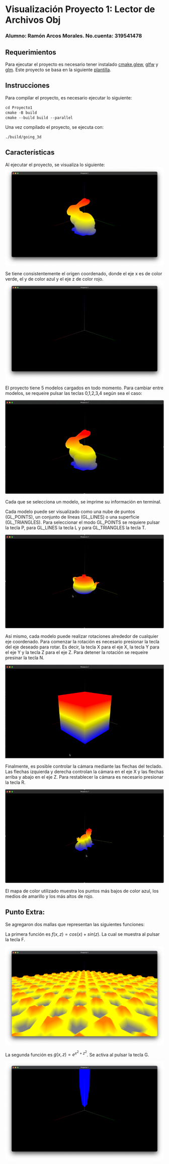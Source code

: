 # Visualización Proyecto 1: Lector de Archivos Obj
### Alumno: Ramón Arcos Morales. No.cuenta: 319541478
## Requerimientos
Para ejecutar el proyecto es necesario tener instalado [cmake](https://cmake.org),[glew](https://glew.sourceforge.net), [glfw](https://www.glfw.org)  y [glm](https://github.com/g-truc/glm). Este proyecto se basa en la siguiente [plantilla](https://github.com/diegodmag/OpenGLFundations/tree/main/templates/t_02).
## Instrucciones

Para compilar el proyecto, es necesario ejecutar lo siguiente:
```
cd Proyecto1
cmake -B build
cmake --build build --parallel 
```
Una vez compilado el proyecto, se ejecuta con:
```
./build/going_3d
```
## Características

Al ejecutar el proyecto, se visualiza lo siguiente:
![alt text](media/inicio.png)

Se tiene consistentemente el origen coordenado, donde el eje x es de color verde, el y de color azul y el eje z de color rojo.
![alt text](media/eje.png)

El proyecto tiene 5 modelos cargados en todo momento. Para cambiar entre modelos, se requeire pulsar las teclas 0,1,2,3,4 según sea el caso:

![alt text](media/figuras.gif)

Cada que se selecciona un modelo, se imprime su información en terminal.


Cada modelo puede ser visualizado como una nube de puntos (GL_POINTS), un conjunto de líneas (GL_LINES) o una superficie (GL_TRIANGLES). Para seleccionar el modo GL_POINTS se requiere pulsar la tecla P, para GL_LINES la tecla L y para GL_TRIANGLES la tecla T.

![alt text](media/puntos.gif)

Así mismo, cada modelo puede realizar rotaciones alrededor de cualquier eje coordenado. Para comenzar la rotación es necesario presionar la tecla del eje deseado para rotar. Es decir, la tecla X para el eje X, la tecla Y para el eje Y y la tecla Z para el eje Z. Para detener la rotación se requeire presinar la tecla N.

![alt text](media/rotacion.gif)

Finalmente, es posible controlar la cámara mediante las flechas del teclado. Las flechas izquierda y derecha controlan la cámara en el eje X y las flechas arriba y abajo en el eje Z. Para restablecer la cámara es necesario presionar la tecla R.

![alt text](media/camara.gif)

El mapa de color utilizado muestra los puntos más bajos de color azul, los medios de amarillo y los más altos de rojo. 

## Punto Extra:
Se agregaron dos mallas que representan las siguientes funciones:

La primera función es $f(x,z)=cos(x)+sin(z)$. La cual se muestra al pulsar la tecla F.

![alt text](media/funcion1.png)

La segunda función es $g(x,z)=e^{x^2+z^2}$. Se activa al pulsar la tecla G.

![alt text](media/funcion2.png)
